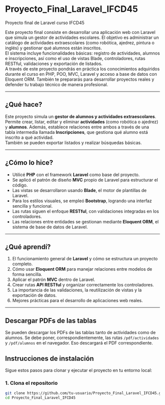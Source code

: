 # Proyecto_Final_Laravel_IFCD45

Proyecto final de Laravel curso IFCD45

Este proyecto final consiste en desarrollar una aplicación web con Laravel que simula un gestor de actividades escolares. El objetivo es administrar un catálogo de actividades extraescolares (como robótica, ajedrez, pintura o inglés) y gestionar qué alumnos están inscritos.  
El sistema incluye funcionalidades básicas: registro de actividades, alumnos e inscripciones, así como el uso de vistas Blade, controladores, rutas RESTful, validaciones y exportación de listados.  
A través de este proyecto pondrás en práctica los conocimientos adquiridos durante el curso en PHP, POO, MVC, Laravel y acceso a base de datos con Eloquent ORM. También te prepararás para desarrollar proyectos reales y defender tu trabajo técnico de manera profesional.

---

## ¿Qué hace?

Este proyecto simula un **gestor de alumnos y actividades extraescolares**.  
Permite crear, listar, editar y eliminar **actividades** (como robótica o ajedrez) y **alumnos**. Además, establece relaciones entre ambos a través de una tabla intermedia llamada **Inscripciones**, que gestiona qué alumno está inscrito a qué actividad.  
También se pueden exportar listados y realizar búsquedas básicas.

---

## ¿Cómo lo hice?

- Utilicé **PHP** con el framework **Laravel** como base del proyecto.
- Se aplicó el patrón de diseño **MVC** propio de Laravel para estructurar el código.
- Las vistas se desarrollaron usando **Blade**, el motor de plantillas de Laravel.
- Para los estilos visuales, se empleó **Bootstrap**, logrando una interfaz sencilla y funcional.
- Las rutas siguen el enfoque **RESTful**, con validaciones integradas en los controladores.
- Las relaciones entre entidades se gestionan mediante **Eloquent ORM**, el sistema de base de datos de Laravel.

---

## ¿Qué aprendí?

1. El funcionamiento general de **Laravel** y cómo se estructura un proyecto completo.
2. Cómo usar **Eloquent ORM** para manejar relaciones entre modelos de forma sencilla.
3. Aplicar el patrón **MVC** dentro de Laravel.
4. Crear rutas **API RESTful** y organizar correctamente los controladores.
5. La importancia de las validaciones, la reutilización de vistas y la exportación de datos.
6. Mejores prácticas para el desarrollo de aplicaciones web reales.

---
## Descargar PDFs de las tablas

Se pueden descargar los PDFs de las tablas tanto de actividades como de alumnos. Se debe poner, correspondientemente, las rutas `/pdf/actividades` y `/pdf/alumnos` en el navegador. Eso descargará el PDF correspondiente.


## Instrucciones de instalación

Sigue estos pasos para clonar y ejecutar el proyecto en tu entorno local:

### 1. Clona el repositorio

```bash
git clone https://github.com/tu-usuario/Proyecto_Final_Laravel_IFCD45.git
cd Proyecto_Final_Laravel_IFCD45

